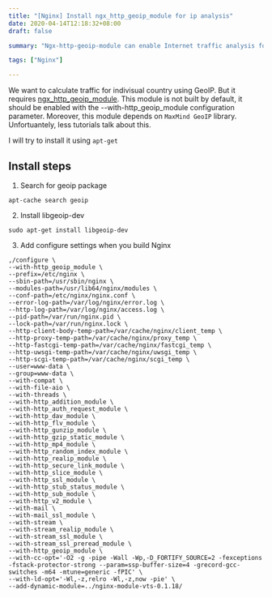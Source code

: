 ```yaml
---
title: "[Nginx] Install ngx_http_geoip_module for ip analysis"
date: 2020-04-14T12:18:32+08:00
draft: false

summary: "Ngx-http-geoip-module can enable Internet traffic analysis for indivisual conuntry."

tags: ["Nginx"]

---
```


We want to calculate traffic for indivisual country using GeoIP. But it requires [ngx_http_geoip_module](http://nginx.org/en/docs/http/ngx_http_geoip_module.html). This module is not built by default, it should be enabled with the --with-http_geoip_module configuration parameter. Moreover, this module depends on `MaxMind GeoIP` library. Unfortuantely, less tutorials talk about this.

I will try to install it using `apt-get`

## Install steps

1. Search for geoip package
```
apt-cache search geoip
```

2. Install libgeoip-dev
```
sudo apt-get install libgeoip-dev
```

3. Add configure settings when you build Nginx
```
,/configure \
--with-http_geoip_module \
--prefix=/etc/nginx \
--sbin-path=/usr/sbin/nginx \
--modules-path=/usr/lib64/nginx/modules \
--conf-path=/etc/nginx/nginx.conf \
--error-log-path=/var/log/nginx/error.log \
--http-log-path=/var/log/nginx/access.log \
--pid-path=/var/run/nginx.pid \
--lock-path=/var/run/nginx.lock \
--http-client-body-temp-path=/var/cache/nginx/client_temp \
--http-proxy-temp-path=/var/cache/nginx/proxy_temp \
--http-fastcgi-temp-path=/var/cache/nginx/fastcgi_temp \
--http-uwsgi-temp-path=/var/cache/nginx/uwsgi_temp \
--http-scgi-temp-path=/var/cache/nginx/scgi_temp \
--user=www-data \
--group=www-data \
--with-compat \
--with-file-aio \
--with-threads \
--with-http_addition_module \
--with-http_auth_request_module \
--with-http_dav_module \
--with-http_flv_module \
--with-http_gunzip_module \
--with-http_gzip_static_module \
--with-http_mp4_module \
--with-http_random_index_module \
--with-http_realip_module \
--with-http_secure_link_module \
--with-http_slice_module \
--with-http_ssl_module \
--with-http_stub_status_module \
--with-http_sub_module \
--with-http_v2_module \
--with-mail \
--with-mail_ssl_module \
--with-stream \
--with-stream_realip_module \
--with-stream_ssl_module \
--with-stream_ssl_preread_module \
--with-http_geoip_module \
--with-cc-opt='-O2 -g -pipe -Wall -Wp,-D_FORTIFY_SOURCE=2 -fexceptions -fstack-protector-strong --param=ssp-buffer-size=4 -grecord-gcc-switches -m64 -mtune=generic -fPIC' \
--with-ld-opt='-Wl,-z,relro -Wl,-z,now -pie' \
--add-dynamic-module=../nginx-module-vts-0.1.18/
```

